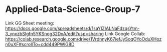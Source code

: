# Applied-Data-Science-Group-7
Link GG Sheet meeting: https://docs.google.com/spreadsheets/d/1saYIZIALNaFdzqsYtm-3_ynxzbSlgfn5YKSnog32DxA/edit?usp=sharing
Link Google Collab: https://colab.research.google.com/drive/1VrdnnyK67iefJySoqOYoOduXHozn0uXF#scrollTo=cdd449PWlG8D
